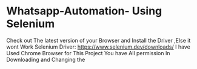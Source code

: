 # Whatsapp-Automation- Using Selenium
Check out The latest version of your Browser and Install the Driver ,Else it wont Work
Selenium Driver:
https://www.selenium.dev/downloads/
I have Used Chrome Browser for This Project
You have All permission In Downloading and Changing the </CODE>

